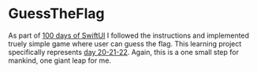 # GuessTheFlag

As part of [100 days of SwiftUI](https://www.hackingwithswift.com/100/swiftui) I followed the instructions and implemented truely simple game where user 
can guess the flag. This learning project specifically represents [day 20-21-22](https://www.hackingwithswift.com/100/swiftui/2). Again, this is a 
one small step for mankind, one giant leap for me.
